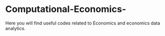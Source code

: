 # Computational-Economics-
Here you will find useful codes related to Economics and economics data analytics. 

